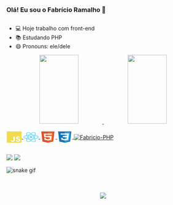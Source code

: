 ### Olá! Eu sou o Fabrício Ramalho 👋
 ## 
 
- 💻 Hoje trabalho com front-end
- 📚 Estudando PHP
- 😄 Pronouns: ele/dele

<div align="center">
  <a href="https://github.com/fabriciobramalho">
  <img width="45%" height="180em" src="https://github-readme-stats.vercel.app/api?username=fabriciobramalho&show_icons=true&theme=dracula&include_all_commits=true&count_private=true"/>
  <img width="45%" height="180em" src="https://github-readme-stats.vercel.app/api/top-langs/?username=fabriciobramalho&layout=compact&langs_count=7&theme=dracula"/>
</div>
<div style="display: inline_block"><br>
  <img align="center" alt="Fabricio-Js" height="30" width="40" src="https://raw.githubusercontent.com/devicons/devicon/master/icons/javascript/javascript-plain.svg"/>
  <img align="center" alt="Fabricio-React" height="30" width="40" src="https://raw.githubusercontent.com/devicons/devicon/master/icons/react/react-original.svg"/>
  <img align="center" alt="Fabricio-HTML" height="30" width="40" src="https://raw.githubusercontent.com/devicons/devicon/master/icons/html5/html5-original.svg"/>
  <img align="center" alt="Fabricio-CSS" height="30" width="40" src="https://raw.githubusercontent.com/devicons/devicon/master/icons/css3/css3-original.svg"/>
  <img align="center" alt="Fabricio-PHP" height="30" width="40" src="https://cdn.jsdelivr.net/gh/devicons/devicon/icons/php/php-original.svg"/>
</div>
 
  ##   
 
<div> 
  <a href = "mailto:fabriciobramalho2@gmail.com"><img src="https://img.shields.io/badge/-Gmail-%23333?style=for-the-badge&logo=gmail&logoColor=white" target="_blank"></a>
  <a href="https://www.linkedin.com/in/fabr%C3%ADcio-batista-ramalho-0a1334118" target="_blank"><img src="https://img.shields.io/badge/-LinkedIn-%230077B5?style=for-the-badge&logo=linkedin&logoColor=white" target="_blank"></a>

 ![snake gif](https://github.com/your-user-name/your-user-name/blob/output/github-contribution-grid-snake.gif)
  
</div>

 ##

<div>
<h1 align="center">
<img src="https://readme-typing-svg.herokuapp.com/?font=Righteous&size=35&center=true&vCenter=true&width=500&height=70&duration=4000&lines=Obrigado+pela+atenção!;" />
</h1>
</div>

